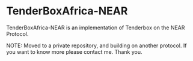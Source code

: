 # TenderBoxAfrica-NEAR
TenderBoxAfrica-NEAR is an implementation of Tenderbox on the NEAR Protocol.

NOTE: Moved to a private repository, and building on another protocol. If you want to know more please contact me. Thank you.
